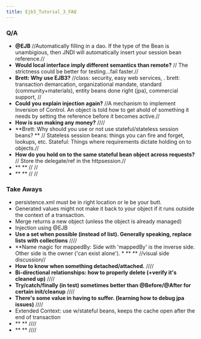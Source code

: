 ```yaml
---
title: Ejb3_Tutorial_3_FAQ
---
```

### Q/A
* **@EJB**  //Automatically filling in a dao. If the type of the Bean is unambigious, then JNDI will automatically insert your session bean reference.//
* **Would local interface imply different semantics than remote?**  // The strictness could be better for testing...fail faster.//
* **Brett: Why use EJB3?**  //class: security, easy web services, . brett: transaction demarcation, organizational mandate, standard (community+materials), entity beans done right (jpa), commercial support, //
* **Could you explain injection again?**  //A mechanism to implement Inversion of Control.  An object is told how to get ahold of something it needs by setting the reference before it becomes active.//
* **How is sun making any money?**  ////
* **Brett: Why should you use or not use stateful/stateless session beans? ** // Stateless session beans: things you can fire and forget, lookups, etc.  Stateful: Things where requirements dictate holding on to objects.// 
* **How do you hold on to the same stateful bean object across requests?** // Store the delegate/ref in the httpsession.//
* ** ** // //
* ** ** // //

### Take Aways
* persistence.xml must be in right location or le be your butt.
* Generated values might not make it back to your object if it runs outside the context of a transaction.
* Merge returns a new object (unless the object is already managed)
* Injection using @EJB
* **Use a set when possible (instead of list).   Generally speaking, replace lists with collections**  ////
* **Name magic for mappedBy:  Side with 'mappedBy' is the inverse side.  Other side is the owner ('can exist alone'). * ** ** //visual side discussion//
* **How to know when something detached/attached.**  ////
* **Bi-directional relationships: how to properly delete (+verify it's cleaned up)**  ////
* **Try/catch/finally (in test) sometimes better than @Before/@After for certain init/cleanup**  ////
* **There's some value in having to suffer. (learning how to debug jpa issues)**  ////
* Extended Context: use w/stateful beans, keeps the cache open after the end of transaction 
* ** **  ////
* ** **  ////
